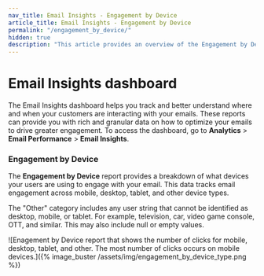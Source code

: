 ```yaml
---
nav_title: Email Insights - Engagement by Device
article_title: Email Insights - Engagement by Device
permalink: "/engagement_by_device/"
hidden: true
description: "This article provides an overview of the Engagement by Device report for the Email Insights dashboard."
---
```


# Email Insights dashboard

The Email Insights dashboard helps you track and better understand where and when your customers are interacting with your emails. These reports can provide you with rich and granular data on how to optimize your emails to drive greater engagement. To access the dashboard, go to **Analytics** > **Email Performance** > **Email Insights**.

### Engagement by Device

The **Engagement by Device** report provides a breakdown of what devices your users are using to engage with your email. This data tracks email engagement across mobile, desktop, tablet, and other device types. 

The "Other" category includes any user string that cannot be identified as desktop, mobile, or tablet. For example, television, car, video game console, OTT, and similar. This may also include null or empty values.

![Enagement by Device report that shows the number of clicks for mobile, desktop, tablet, and other. The most number of clicks occurs on mobile devices.]({% image_buster /assets/img/engagement_by_device_type.png %})